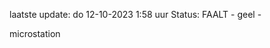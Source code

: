 laatste update: 
do 12-10-2023  1:58   uur 
Status: FAALT - geel - 
<div class="service Y">microstation</div>